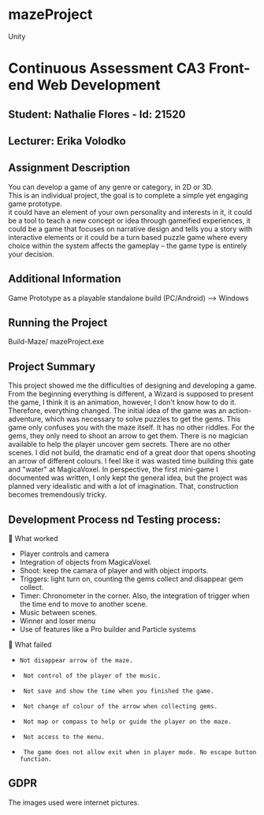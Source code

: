 # mazeProject
 Unity
# Continuous Assessment CA3 Front-end Web Development
## Student: Nathalie Flores - Id: 21520
## Lecturer: Erika Volodko 

## Assignment Description  
You can develop a game of any genre or category, in 2D or 3D. <br>
This is an individual project, the goal is to complete a simple yet engaging game prototype.<br>
it could have an element of your own personality and interests in it, it could be a tool to teach a new concept or idea through gameified experiences, it could be a game that focuses on narrative design and tells you a story with interactive elements or it could be a turn based puzzle game where every choice within the system affects the gameplay – the game type is entirely your decision.<br>

## Additional Information   
Game Prototype as a playable standalone build (PC/Android) --> Windows

## Running the Project
Build-Maze/ mazeProject.exe

## Project Summary
This project showed me the difficulties of designing and developing a game. From the beginning everything is different, a Wizard is supposed to present the game, I think it is an animation, however, I don't know how to do it. Therefore, everything changed. The initial idea of the game was an action-adventure, which was necessary to solve puzzles to get the gems. This game only confuses you with the maze itself. It has no other riddles. For the gems, they only need to shoot an arrow to get them. There is no magician available to help the player uncover gem secrets. There are no other scenes. I did not build, the dramatic end of a great door that opens shooting an arrow of different colours. I feel like it was wasted time building this gate and "water" at MagicaVoxel. In perspective, the first mini-game I documented was written, I only kept the general idea, but the project was planned very idealistic and with a lot of imagination. That, construction becomes tremendously tricky.


## Development Process nd Testing process:
	What worked
* Player controls and camera
*	Integration of objects from MagicaVoxel.
*	Shoot: keep the camara of player and with object imports.
*	Triggers: light turn on, counting the gems collect and disappear gem collect.
*	Timer: Chronometer in the corner. Also, the integration of trigger when the time end to move to another scene.
*	Music between scenes.
*	Winner and loser menu
*	Use of features like a Pro builder and Particle systems

	What failed
-     Not disappear arrow of the maze. 
-      Not control of the player of the music. 
-      Not save and show the time when you finished the game.
-      Not change of colour of the arrow when collecting gems.
-      Not map or compass to help or guide the player on the maze.
-      Not access to the menu.
-      The game does not allow exit when in player mode. No escape button function.


## GDPR
The images used were internet pictures.<br>

